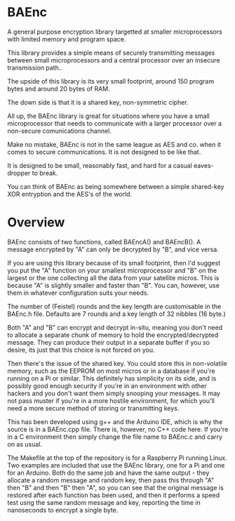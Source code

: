 # BAEnc
A general purpose encryption library targetted at smaller microprocessors with limited memory and program space.

This library provides a simple means of securely transmitting messages between small microprocessors
and a central processor over an insecure transmission path..

The upside of this library is its very small footprint, around 150 program bytes and around 20 bytes of RAM.

The down side is that it is a shared key, non-symmetric cipher.

All up, the BAEnc library is great for situations where you have a small microprocessor that needs to communicate
with a larger processor over a non-secure comunications channel.

Make no mistake, BAEnc is not in the same league as AES and co. when it comes to secure communications. It is not designed to be like that.

It is designed to be small, reasonably fast, and hard for a casual eaves-dropper to break.

You can think of BAEnc as being somewhere between a simple shared-key XOR entryption and the AES's of the world.


# Overview

BAEnc consists of two functions, called BAEncA() and BAEncB(). A message encrypted by "A" can only be decrypted by "B", and vice versa.

If you are using this library because of its small footprint, then I'd suggest you put the "A" function on your smallest microprocessor
and "B" on the largest or the one collecting all the data from your satellite micros. This is because "A" is slightly smaller and faster than "B".
You can, however, use them in whatever configuration suits your needs.

The number of (Feistel) rounds and the key length are customisable in the BAEnc.h file. Defaults are 7 rounds and a key length of 32 nibbles (16 byte.)

Both "A" and "B" can encrypt and decrypt in-situ, meaning you don't need to allocate a separate chunk of memory to hold the encrypted/decrypted message.
They can produce their output in a separate buffer if you so desire, its just that this choice is not forced on you.

Then there's the issue of the shared key. You could store this in non-volatile memory, such as the EEPROM on most micros or in a database
if you're running on a Pi or similar. This definitely has simplicity on its side, and is possibly good enough security if you're in an
environment with other hackers and you don't want them simply snooping your messages. It may not pass muster if you're in a more hostile environment,
for which you'll need a more secure method of storing or transmitting keys.

This has been developed using g++ and the Arduino IDE, which is why the source is in a BAEnc.cpp file. There is, however,
no C++ code here. If you're in a C environment then simply change the file name to BAEnc.c and carry on as usual.

The Makefile at the top of the repository is for a Raspberry Pi running Linux.
Two examples are included that use the BAEnc library, one for a Pi and one for an Arduino. Both do the same job and have the same output -
they allocate a random message and random key, then pass this through "A" then "B" and then "B" then "A", so you can see that the original
message is restored after each function has been used, and then it performs a speed test usng the same random message and key, reporting the
time in nanoseconds to encrypt a single byte.
